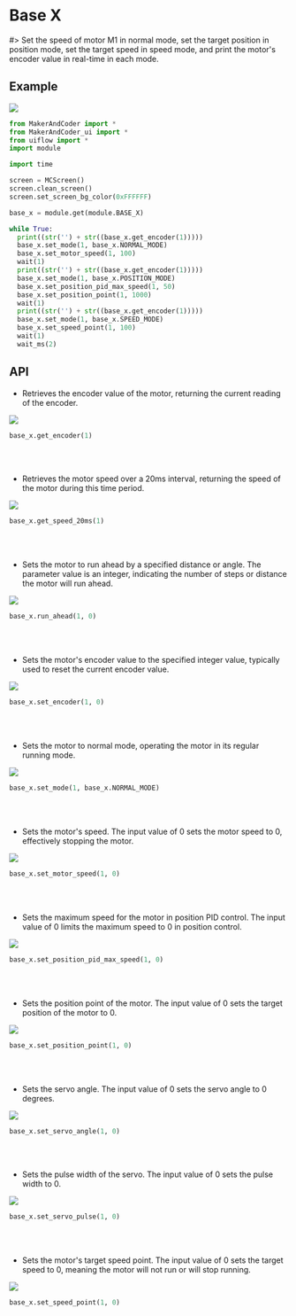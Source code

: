 #  Base X

#> Set the speed of motor M1 in normal mode, set the target position in position mode, set the target speed in speed mode, and print the motor's encoder value in real-time in each mode.

## Example

<img class="blockly_svg" src="https://makerandcoder.com/MCLab/blockly/modules/basex/uiflow_block_basex_demo.svg">

```python
from MakerAndCoder import *
from MakerAndCoder_ui import *
from uiflow import *
import module

import time

screen = MCScreen()
screen.clean_screen()
screen.set_screen_bg_color(0xFFFFFF)

base_x = module.get(module.BASE_X)

while True:
  print((str('') + str((base_x.get_encoder(1)))))
  base_x.set_mode(1, base_x.NORMAL_MODE)
  base_x.set_motor_speed(1, 100)
  wait(1)
  print((str('') + str((base_x.get_encoder(1)))))
  base_x.set_mode(1, base_x.POSITION_MODE)
  base_x.set_position_pid_max_speed(1, 50)
  base_x.set_position_point(1, 1000)
  wait(1)
  print((str('') + str((base_x.get_encoder(1)))))
  base_x.set_mode(1, base_x.SPEED_MODE)
  base_x.set_speed_point(1, 100)
  wait(1)
  wait_ms(2)
```

## API
- Retrieves the encoder value of the motor, returning the current reading of the encoder.
<img class="blockly_svg" src="https://makerandcoder.com/MCLab/blockly/modules/basex/uiflow_block_basex_get_encoder.svg">

```python
base_x.get_encoder(1)
```

<br><br>
- Retrieves the motor speed over a 20ms interval, returning the speed of the motor during this time period.
<img class="blockly_svg" src="https://makerandcoder.com/MCLab/blockly/modules/basex/uiflow_block_basex_get_speed_20ms.svg">

```python
base_x.get_speed_20ms(1)
```

<br><br>
- Sets the motor to run ahead by a specified distance or angle. The parameter value is an integer, indicating the number of steps or distance the motor will run ahead.
<img class="blockly_svg" src="https://makerandcoder.com/MCLab/blockly/modules/basex/uiflow_block_basex_run_ahead.svg">

```python
base_x.run_ahead(1, 0)
```

<br><br>
- Sets the motor's encoder value to the specified integer value, typically used to reset the current encoder value.
<img class="blockly_svg" src="https://makerandcoder.com/MCLab/blockly/modules/basex/uiflow_block_basex_set_encoder.svg">

```python
base_x.set_encoder(1, 0)
```

<br><br>
- Sets the motor to normal mode, operating the motor in its regular running mode.
<img class="blockly_svg" src="https://makerandcoder.com/MCLab/blockly/modules/basex/uiflow_block_basex_set_mode.svg">

```python
base_x.set_mode(1, base_x.NORMAL_MODE)
```

<br><br>
- Sets the motor's speed. The input value of 0 sets the motor speed to 0, effectively stopping the motor.
<img class="blockly_svg" src="https://makerandcoder.com/MCLab/blockly/modules/basex/uiflow_block_basex_set_motor_speed.svg">

```python
base_x.set_motor_speed(1, 0)
```

<br><br>
- Sets the maximum speed for the motor in position PID control. The input value of 0 limits the maximum speed to 0 in position control.
<img class="blockly_svg" src="https://makerandcoder.com/MCLab/blockly/modules/basex/uiflow_block_basex_set_position_pid_max_speed.svg">

```python
base_x.set_position_pid_max_speed(1, 0)
```

<br><br>
- Sets the position point of the motor. The input value of 0 sets the target position of the motor to 0.
<img class="blockly_svg" src="https://makerandcoder.com/MCLab/blockly/modules/basex/uiflow_block_basex_set_position_point.svg">

```python
base_x.set_position_point(1, 0)
```

<br><br>
- Sets the servo angle. The input value of 0 sets the servo angle to 0 degrees.
<img class="blockly_svg" src="https://makerandcoder.com/MCLab/blockly/modules/basex/uiflow_block_basex_set_servo_angle.svg">

```python
base_x.set_servo_angle(1, 0)
```

<br><br>
- Sets the pulse width of the servo. The input value of 0 sets the pulse width to 0.
<img class="blockly_svg" src="https://makerandcoder.com/MCLab/blockly/modules/basex/uiflow_block_basex_set_servo_pulse.svg">

```python
base_x.set_servo_pulse(1, 0)
```

<br><br>
- Sets the motor's target speed point. The input value of 0 sets the target speed to 0, meaning the motor will not run or will stop running.
<img class="blockly_svg" src="https://makerandcoder.com/MCLab/blockly/modules/basex/uiflow_block_basex_set_speed_point.svg">

```python
base_x.set_speed_point(1, 0)
```

